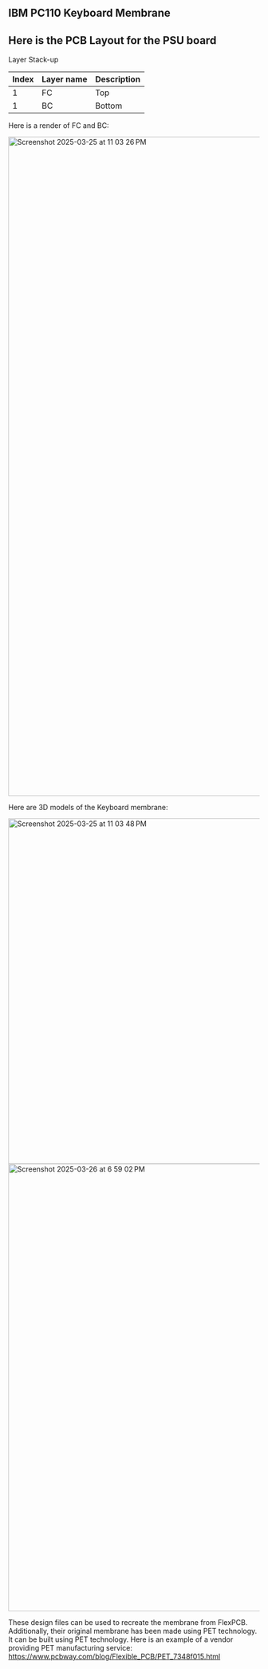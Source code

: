 ## IBM PC110 Keyboard Membrane

## Here is the PCB Layout for the PSU board

Layer Stack-up

| Index | Layer name | Description  |
| ----- | ---------- | ------------ |
| 1     | FC         | Top          |
| 1     | BC         | Bottom       |

Here is a render of FC and BC:

<img width="1319" alt="Screenshot 2025-03-25 at 11 03 26 PM" src="https://github.com/user-attachments/assets/e900f103-7a28-460c-afb3-0937d18da208" />

Here are 3D models of the Keyboard membrane:

<img width="691" alt="Screenshot 2025-03-25 at 11 03 48 PM" src="https://github.com/user-attachments/assets/e4255990-b425-4145-b994-bcee6b51d9c3" />

<img width="895" alt="Screenshot 2025-03-26 at 6 59 02 PM" src="https://github.com/user-attachments/assets/d403217f-3f36-43ea-8559-3c83f95df333" />

These design files can be used to recreate the membrane from FlexPCB.
Additionally, their original membrane has been made using PET technology.
It can be built using PET technology. Here is an example of a vendor providing PET manufacturing service: 
https://www.pcbway.com/blog/Flexible_PCB/PET_7348f015.html
